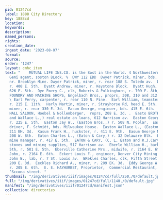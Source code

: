 ```yaml
---
pid: 01247cd
label: 1888 City Directory
key: 1888cd
location: 
keywords: 
description: 
named_persons: 
rights: 
creation_date: 
ingest_date: '2023-08-07'
format: 
source: 
order: '1247'
layout: cmhc_item
text: "    MUTUAL LIFE INS.CO. is the Bost in the World. 4 Northwestern “wep stzet,
  Geni agent, soston BLock. %  DWY 112 EDD  Dwyer Patrick, miner, bds. Carbonate Hill,
  nr. Brooklyn Mine. Dwyer Patrick, miner, r. rear 108 S. Toledo av.  Dwyre Anna Miss.,
  r. 408 E. 5th.  Dyatt Andrew, miner, r. Keystone Block.  Dyatt Hugh, miner, bds.
  626 E. 5th.  Dye Emery C., clk, Roberts & Polkinghorn, r. 709 E. 8th,  Ei  EAGLE
  FOUNDRY AND MACHINE SHOPS, Engelbach Bros., proprs, 308, 310 and 312 S. Leiter av.
  \ Earl Perry, carpenter, r. rear 110 N. Pine.  Earl William, teamster, John Harvey,
  r. 215 E. 11th.  Harly Martin, miner, r. Strayhorse Rd, head E. 5th.  Early Patrick,
  miner, r. rear 330 E. 3d.  Eason George, enginuer, bds. 415 E. 6th.  EAST TURNER
  HALL SALOON, Hoebel & Nollenberger,  roprs, 208 E. 3d. .  Easto BROTHERS, (Jay W.
  and Wallace L.,) real estate an loans, 612 Harrison av.  Easton George, engineer,
  r. 225 E. 5th.  Easton Jay W., (Easton Bros.,) r. 508 N. Poplar.  Easton Richard,
  driver, F. Schmidt, bds. Milwaukee House.  Easton Wallace L., (Easton Bros.,) r.
  211 EH. 3d.  Kasum Frank H., huckster, r. 411 E. 9th.  Easum George N. mining, r.
  208 W. 8th.  Eaton Charles L., (Eaton & Cary,) r. 32 Delaware Blk.  Eaton Robert,
  mine manager, r. 417 E. 5th.  EATON & CARY, (C. L. Eaton and R.J.Cary,) hardware,
  stoves and mining supplies, 517 Harrison av.  Eberle William H., barber, 186 E.
  5th, r. 501 E. 5th.  Eberville Catherine Mrs., midwife, r. 2164 E. 6th.  Eberville
  John, r. 2164 E. 6th.  Eckert Louis F., engineer, Denver City Mining Co.  Eekhart
  John E., lab, r. 7 St. Louis av.  EKekles Charles, clk, Fifth Street Market, r.
  209 E. 3d.  Eeckles Richard A., miner, r. 209 EK. 3d.  Eddy George W., (Eddy & McKee,)
  r. 205 E. 6th.  E. E. HAYHURBST, Proprietor,  Commercial Restaurant, * ‘to¢ zat
  ‘Sccona street. "
thumbnail: "/img/derivatives/iiif/images/01247cd/full/250,/0/default.jpg"
full: "/img/derivatives/iiif/images/01247cd/full/1140,/0/default.jpg"
manifest: "/img/derivatives/iiif/01247cd/manifest.json"
collection: directories
---
```

